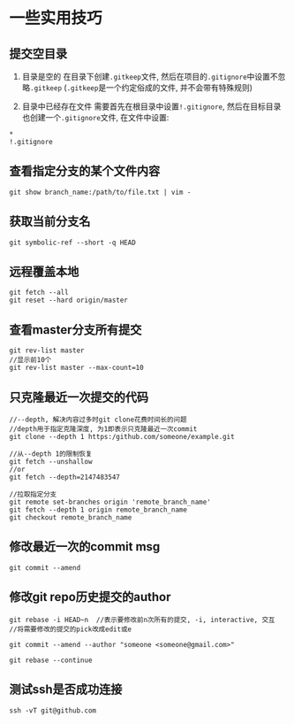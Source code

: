 # 一些实用技巧

## 提交空目录

1. 目录是空的
在目录下创建`.gitkeep`文件, 然后在项目的`.gitignore`中设置不忽略`.gitkeep`
(`.gitkeep`是一个约定俗成的文件, 并不会带有特殊规则)

2. 目录中已经存在文件
需要首先在根目录中设置`!.gitignore`, 然后在目标目录也创建一个`.gitignore`文件, 在文件中设置:
```
*
!.gitignore
```

## 查看指定分支的某个文件内容

```
git show branch_name:/path/to/file.txt | vim -
```

## 获取当前分支名

```
git symbolic-ref --short -q HEAD
```

## 远程覆盖本地

```
git fetch --all
git reset --hard origin/master
```

## 查看master分支所有提交

```
git rev-list master
//显示前10个
git rev-list master --max-count=10
```

## 只克隆最近一次提交的代码

```
//--depth, 解决内容过多时git clone花费时间长的问题
//depth用于指定克隆深度, 为1即表示只克隆最近一次commit
git clone --depth 1 https:/github.com/someone/example.git

//从--depth 1的限制恢复
git fetch --unshallow
//or
git fetch --depth=2147483547

//拉取指定分支
git remote set-branches origin 'remote_branch_name'
git fetch --depth 1 origin remote_branch_name
git checkout remote_branch_name
```

## 修改最近一次的commit msg

```
git commit --amend
```

## 修改git repo历史提交的author

```
git rebase -i HEAD~n  //表示要修改前n次所有的提交, -i, interactive, 交互
//将需要修改的提交的pick改成edit或e

git commit --amend --author "someone <someone@gmail.com>"

git rebase --continue
```

## 测试ssh是否成功连接

```
ssh -vT git@github.com
```
